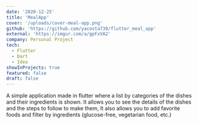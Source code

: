 ```yaml
---
date: '2020-12-25'
title: 'MealApp'
cover: '/uploads/cover-meal-app.png'
github: 'https://github.com/yacosta738/flutter_meal_app'
external: 'https://imgur.com/a/gpFxVA2'
company: Personal Project
tech:
  - Flutter
  - Dart
  - Idea
showInProjects: true 
featured: false 
draft: false
---
```


A simple application made in flutter where a list by categories of the dishes and their ingredients is shown. It allows you to see the details of the dishes and the steps to follow to make them, It also allows you to add favorite foods and filter by ingredients (glucose-free, vegetarian food, etc.)

